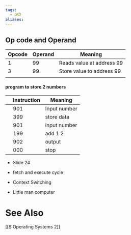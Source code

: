 ```yaml
---
tags:
  - OS2
aliases:
---
```

## Op code and Operand

| **Opcode** | **Operand** | **Meaning**               |
| ---------- | ----------- | ------------------------- |
| 1          | 99          | Reads value at address 99 |
| 3          | 99          | Store value to address 99 |
|            |             |                           |

#### program to store 2 numbers

|     | **Instruction** | Meaning      |
| --- | --------------- | ------------ |
|     | 901             | Input number |
|     | 399             | store data   |
|     | 901             | input number |
|     | 199             | add 1 2      |
|     | 902             | output       |
|     | 000             | stop         |
- Slide 24





- fetch and execute cycle
- Context Switching
- Little man computer



# See Also
[[$ Operating Systems 2]]